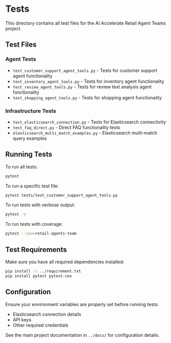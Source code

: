 # Tests

This directory contains all test files for the AI Accelerate Retail Agent Teams project.

## Test Files

### Agent Tests
- `test_customer_support_agent_tools.py` - Tests for customer support agent functionality
- `test_inventory_agent_tools.py` - Tests for inventory agent functionality
- `test_review_agent_tools.py` - Tests for review text analysis agent functionality
- `test_shopping_agent_tools.py` - Tests for shopping agent functionality

### Infrastructure Tests
- `test_elasticsearch_connection.py` - Tests for Elasticsearch connectivity
- `test_faq_direct.py` - Direct FAQ functionality tests
- `elasticsearch_multi_match_examples.py` - Elasticsearch multi-match query examples

## Running Tests

To run all tests:
```bash
pytest
```

To run a specific test file:
```bash
pytest tests/test_customer_support_agent_tools.py
```

To run tests with verbose output:
```bash
pytest -v
```

To run tests with coverage:
```bash
pytest --cov=retail-agents-team
```

## Test Requirements

Make sure you have all required dependencies installed:
```bash
pip install -r ../requirement.txt
pip install pytest pytest-cov
```

## Configuration

Ensure your environment variables are properly set before running tests:
- Elasticsearch connection details
- API keys
- Other required credentials

See the main project documentation in `../docs/` for configuration details.
